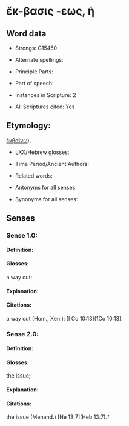 # ἔκ-βασις -εως, ἡ

<!-- Status: S2=NeedsEdits -->
<!-- Lexica used for edits:   -->

## Word data

* Strongs: G15450

* Alternate spellings:



* Principle Parts: 


* Part of speech: 


* Instances in Scripture: 2

* All Scriptures cited: Yes

## Etymology: 

[ἐκβαίνω]()), 

* LXX/Hebrew glosses: 


* Time Period/Ancient Authors: 


* Related words: 

* Antonyms for all senses

* Synonyms for all senses: 


## Senses 


### Sense  1.0: 

#### Definition: 

#### Glosses: 

a way out; 

#### Explanation: 


#### Citations: 

a way out (Hom., Xen.): [I Co 10:13](1Co 10:13). 

### Sense  2.0: 

#### Definition: 

#### Glosses: 

the issue; 

#### Explanation: 


#### Citations: 

the issue (Menand.) [He 13:7](Heb 13:7).†
